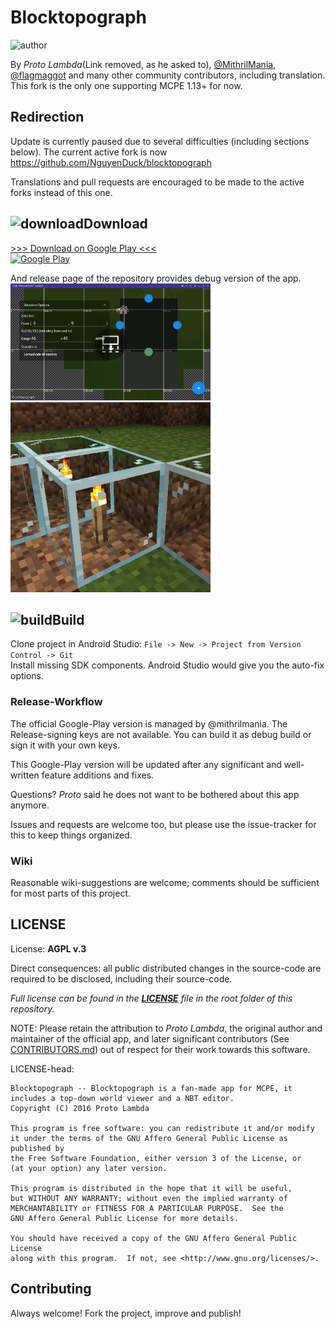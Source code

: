 # Blocktopograph

![author](https://github.com/Templarian/MaterialDesign/blob/master/svg/account.svg)

By *Proto Lambda*\(Link removed, as he asked to\), [@MithrilMania](https://github.com/MithrilMania),
[@flagmaggot](https://github.com/flagmaggot) and many other community contributors, including translation.  
This fork is the only one supporting MCPE 1.13+ for now.

## Redirection
Update is currently paused due to several difficulties (including sections below). The current active fork is now https://github.com/NguyenDuck/blocktopograph

Translations and pull requests are encouraged to be made to the active forks instead of this one.

## ![download](https://github.com/Templarian/MaterialDesign/blob/master/svg/download.svg)Download
[>>> Download on Google Play <<<](https://play.google.com/store/apps/details?id=rbq2012.blocktopograph)  
[![Google Play](https://lh3.googleusercontent.com/qF9r3ZjtgG-qyHdmjecArtKiulz1gmwL_xl9R3_fzk6igSeoN0wYbJSKEX5d_fxJRwYZJpHbqcLB3i9atl-9dOfUl9an7U43TfZ9PtQ=s0)](https://play.google.com/store/apps/details?id=rbq2012.blocktopograph)

And release page of the repository provides debug version of the app.  
<img src="arts/scr02.png" alt="screenshot" width="320"/>
<img src="arts/scr03.png" alt="screenshot" width="320"/>

## ![build](https://github.com/Templarian/MaterialDesign/blob/master/icons/svg/camera-front-variant.svg)Build

Clone project in Android Studio: `File -> New -> Project from Version Control -> Git`  
Install missing SDK components. Android Studio would give you the auto-fix options.  

### Release-Workflow

The official Google-Play version is managed by @mithrilmania. The Release-signing keys are not available.
You can build it as debug build or sign it with your own keys.

This Google-Play version will be updated after any significant and well-written feature additions and fixes.

Questions? *Proto* said he does not want to be bothered about this app anymore.

Issues and requests are welcome too, but please use the issue-tracker for this to keep things organized.


### Wiki

Reasonable wiki-suggestions are welcome; comments should be sufficient for most parts of this project.


## LICENSE

License: **AGPL v.3**

Direct consequences: all public distributed changes in the source-code
 are required to be disclosed, including their source-code.

*Full license can be found in the [**LICENSE**](LICENSE) file in the root folder of this repository.*

NOTE: Please retain the attribution to *Proto Lambda*, the original author
 and maintainer of the official app, and later significant contributors (See [CONTRIBUTORS.md](CONTRIBUTORS.md))
 out of respect for their work towards this software.

LICENSE-head:

    Blocktopograph -- Blocktopograph is a fan-made app for MCPE, it includes a top-down world viewer and a NBT editor.
    Copyright (C) 2016 Proto Lambda

    This program is free software: you can redistribute it and/or modify
    it under the terms of the GNU Affero General Public License as published by
    the Free Software Foundation, either version 3 of the License, or
    (at your option) any later version.

    This program is distributed in the hope that it will be useful,
    but WITHOUT ANY WARRANTY; without even the implied warranty of
    MERCHANTABILITY or FITNESS FOR A PARTICULAR PURPOSE.  See the
    GNU Affero General Public License for more details.

    You should have received a copy of the GNU Affero General Public License
    along with this program.  If not, see <http://www.gnu.org/licenses/>.



## Contributing

Always welcome! Fork the project, improve and publish!
